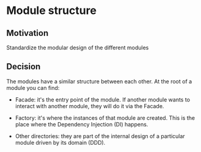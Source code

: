 # Module structure

## Motivation

Standardize the modular design of the different modules

## Decision

The modules have a similar structure between each other. At the root of a module you can find: 

- Facade: it's the entry point of the module. 
  If another module wants to interact with another module, they will do it via the Facade.
  
- Factory: it's where the instances of that module are created. This is the place where 
  the Dependency Injection (DI) happens.
  
- Other directories: they are part of the internal design of a particular module driven by its domain (DDD).

